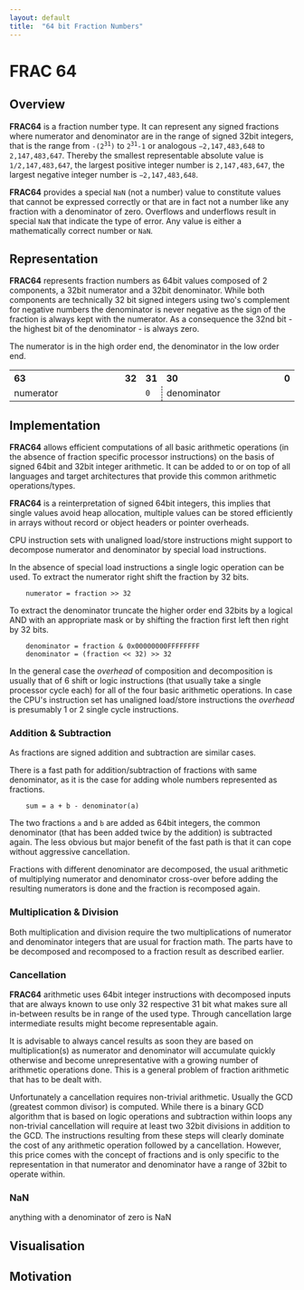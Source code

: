 ```yaml
---
layout: default
title:  "64 bit Fraction Numbers"
---
```


# FRAC 64

## Overview
**FRAC64** is a fraction number type. It can represent any signed fractions 
where numerator and denominator are in the range of signed 32bit integers, that
is the range from <code>-(2<sup>31</sup>)</code> to <code>2<sup>31</sup>-1</code> 
or analogous `−2,147,483,648` to `2,147,483,647`. 
Thereby the smallest representable absolute value is `1/2,147,483,647`, 
the largest positive integer number is `2,147,483,647`,
the largest negative integer number is `−2,147,483,648`.

**FRAC64** provides a special `NaN` (not a number) value to constitute values
that cannot be expressed correctly or that are in fact not a number like 
any fraction with a denominator of zero. Overflows and underflows result in 
special `NaN` that indicate the type of error. Any value is either a 
mathematically correct number or `NaN`.

## Representation

**FRAC64** represents fraction numbers as 64bit values composed of 2 components,
a 32bit numerator and a 32bit denominator. While both components are technically
32 bit signed integers using two's complement for negative numbers the 
denominator is never negative as the sign of the fraction is always kept with 
the numerator. As a consequence the 32nd bit - the highest bit of the 
denominator - is always zero.

The numerator is in the high order end, the denominator in the low order end.

<table class='bit64'>
<tr>
	<th style="text-align: left;">63</th>
	<th style="text-align: right;">32</th>
	<th>31</th>
	<th style="text-align: left;">30</th>
	<th style="text-align: right;">0</th>
</tr>
<tr>
	<td width='320px' colspan="2">numerator</td>
	<td width='10px' style="border-right: 1px dashed black;"><code>0</code></td>
	<td width='310px' style="border-left: 1px dashed black;" colspan="2">denominator</td>
</tr>
</table>

## Implementation

**FRAC64** allows efficient computations of all basic arithmetic operations (in
the absence of fraction specific processor instructions) on the basis of signed
64bit and 32bit integer arithmetic. It can be added to or on top of all 
languages and target architectures that provide this common arithmetic 
operations/types.

**FRAC64** is a reinterpretation of signed 64bit integers, this implies that
single values avoid heap allocation, multiple values can be stored efficiently 
in arrays without record or object headers or pointer overheads. 

CPU instruction sets with unaligned load/store instructions might support to
decompose numerator and denominator by special load instructions. 

In the absence of special load instructions a single logic operation can be used.
To extract the numerator right shift the fraction by 32 bits.

		numerator = fraction >> 32

To extract the denominator truncate the higher order end 32bits by a logical 
AND with an appropriate mask or by shifting the fraction first left then right 
by 32 bits.

		denominator = fraction & 0x00000000FFFFFFFF
		denominator = (fraction << 32) >> 32

In the general case the _overhead_ of composition and decomposition is usually 
that of 6 shift or logic instructions (that usually take a single processor cycle 
each) for all of the four basic arithmetic operations. 
In case the CPU's instruction set has unaligned load/store instructions the 
_overhead_ is presumably 1 or 2 single cycle instructions.

### Addition & Subtraction
As fractions are signed addition and subtraction are similar cases.

There is a fast path for addition/subtraction of fractions with same denominator,
as it is the case for adding whole numbers represented as fractions.

		sum = a + b - denominator(a)

The two fractions `a` and `b` are added as 64bit integers, the common 
denominator (that has been added twice by the addition) is subtracted again.
The less obvious but major benefit of the fast path is that it can cope without 
aggressive cancellation.

Fractions with different denominator are decomposed, the usual arithmetic of
multiplying numerator and denominator cross-over before adding the resulting 
numerators is done and the fraction is recomposed again.

### Multiplication & Division
Both multiplication and division require the two multiplications of numerator 
and denominator integers that are usual for fraction math. 
The parts have to be decomposed and recomposed to a fraction result as 
described earlier.

### Cancellation
**FRAC64** arithmetic uses 64bit integer instructions with decomposed inputs 
that are always known to use only 32 respective 31 bit what makes sure all 
in-between results be in range of the used type. Through cancellation large
intermediate results might become representable again. 

It is advisable to always cancel results as soon they are based on 
multiplication(s) as numerator and denominator will accumulate quickly otherwise
and become unrepresentative with a growing number of arithmetic operations done.
This is a general problem of fraction arithmetic that has to be dealt with.

Unfortunately a cancellation requires non-trivial arithmetic. Usually the GCD 
(greatest common divisor) is computed. While there is a binary GCD algorithm
that is based on logic operations and subtraction within loops any non-trivial
cancellation will require at least two 32bit divisions in addition to the GCD.
The instructions resulting from these steps will clearly dominate the cost of 
any arithmetic operation followed by a cancellation. 
However, this price comes with the concept of fractions and is only specific to 
the representation in that numerator and denominator have a range of 32bit to 
operate within. 

### NaN
anything with a denominator of zero is NaN

## Visualisation

## Motivation
